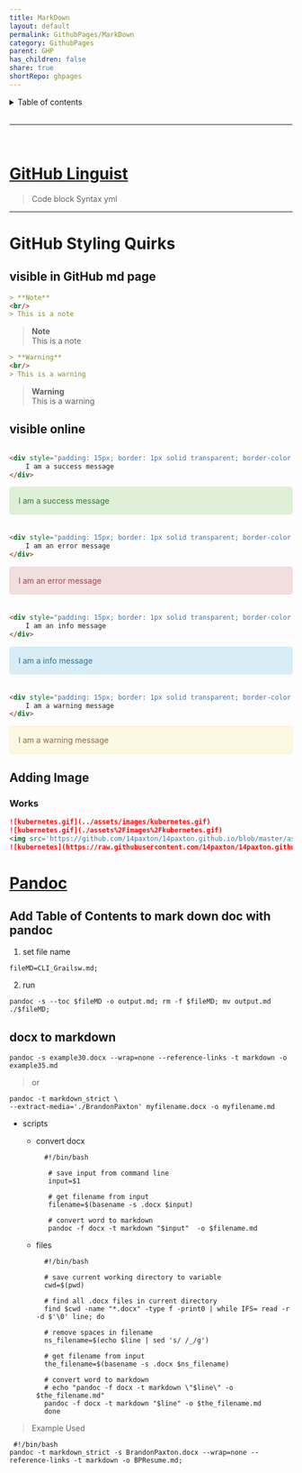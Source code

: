 ```yaml
---
title: MarkDown
layout: default
permalink: GithubPages/MarkDown
category: GithubPages
parent: GHP
has_children: false
share: true
shortRepo: ghpages                    
---
```



<details markdown="block">                  
<summary>                  
Table of contents                  
</summary>                  
{: .text-delta }                  
1. TOC                  
{:toc}                  
</details>                  

<br/>                  

***                  

<br/>                  

# [GitHub Linguist](https://github.com/github-linguist/linguist/blob/master/lib/linguist/languages.yml)

> Code block Syntax yml
    
---

# GitHub Styling Quirks

## visible in GitHub md page

```markdown    
> **Note**
<br/>
> This is a note    
```    

> **Note**
> <br/>
> This is a note

```markdown    
> **Warning**
<br/>
> This is a warning    
```    

> **Warning**
> <br/>
> This is a warning

## visible online

```html    

<div style="padding: 15px; border: 1px solid transparent; border-color: transparent; margin-bottom: 20px; border-radius: 4px; color: #3c763d; background-color: #dff0d8; border-color: #d6e9c6;">
    I am a success message
</div> 
```    

<div style="padding: 15px; border: 1px solid transparent; border-color: transparent; margin-bottom: 20px; border-radius: 4px; color: #3c763d; background-color: #dff0d8; border-color: #d6e9c6;">            
I am a success message                
</div>            

```html    

<div style="padding: 15px; border: 1px solid transparent; border-color: transparent; margin-bottom: 20px; border-radius: 4px; color: #a94442; background-color: #f2dede; border-color: #ebccd1;">
    I am an error message
</div>  
```    

<div style="padding: 15px; border: 1px solid transparent; border-color: transparent; margin-bottom: 20px; border-radius: 4px; color: #a94442; background-color: #f2dede; border-color: #ebccd1;">            
I am an error message                
</div>            

```html    

<div style="padding: 15px; border: 1px solid transparent; border-color: transparent; margin-bottom: 20px; border-radius: 4px; color: #31708f; background-color: #d9edf7; border-color: #bce8f1;">
    I am an info message
</div>   
```    

<div style="padding: 15px; border: 1px solid transparent; border-color: transparent; margin-bottom: 20px; border-radius: 4px; color: #31708f; background-color: #d9edf7; border-color: #bce8f1;">            
I am a info message                
</div>            

```html    

<div style="padding: 15px; border: 1px solid transparent; border-color: transparent; margin-bottom: 20px; border-radius: 4px; color: #8a6d3b;; background-color: #fcf8e3; border-color: #faebcc;">
    I am a warning message
</div>     
```    

<div style="padding: 15px; border: 1px solid transparent; border-color: transparent; margin-bottom: 20px; border-radius: 4px; color: #8a6d3b;; background-color: #fcf8e3; border-color: #faebcc;">            
I am a warning message                
</div>        

## Adding Image

### Works

```markdown
![kubernetes.gif](../assets/images/kubernetes.gif)
![kubernetes.gif](./assets%2Fimages%2Fkubernetes.gif)
<img src='https://github.com/14paxton/14paxton.github.io/blob/master/assets/images/kubernetes.gif?raw=true'  alt="kubernetes"/>
![kubernetes](https://raw.githubusercontent.com/14paxton/14paxton.github.io/master/assets/images/kubernetes.gif)
```

# [Pandoc](https://pandoc.org/demos.html)

## Add Table of Contents to mark down doc with pandoc

1) set file name

```shell                  
fileMD=CLI_Grailsw.md;                  
```                  

2) run

```shell                  
pandoc -s --toc $fileMD -o output.md; rm -f $fileMD; mv output.md ./$fileMD;                  
```                  

## docx to markdown

```shell                  
pandoc -s example30.docx --wrap=none --reference-links -t markdown -o example35.md                  
```                  

> or

  ```shell                  
  pandoc -t markdown_strict \                  
  --extract-media='./BrandonPaxton' myfilename.docx -o myfilename.md                  
  ```                  

- scripts
    - convert docx
      ```shell                  
        #!/bin/bash                  
                    
         # save input from command line                  
         input=$1                  
                    
         # get filename from input                  
         filename=$(basename -s .docx $input)                  
                    
         # convert word to markdown                  
         pandoc -f docx -t markdown "$input"  -o $filename.md                  
       ```                  

    - files
      ```shell                  
        #!/bin/bash                  
                   
        # save current working directory to variable                  
        cwd=$(pwd)                  
                   
        # find all .docx files in current directory                  
        find $cwd -name "*.docx" -type f -print0 | while IFS= read -r -d $'\0' line; do                  
                   
        # remove spaces in filename                  
        ns_filename=$(echo $line | sed 's/ /_/g')                  
                   
        # get filename from input                  
        the_filename=$(basename -s .docx $ns_filename)                  
                   
        # convert word to markdown                  
        # echo "pandoc -f docx -t markdown \"$line\" -o $the_filename.md"                  
        pandoc -f docx -t markdown "$line" -o $the_filename.md                  
        done                  
      ```                

> Example Used

```shell                
 #!/bin/bash                
pandoc -t markdown_strict -s BrandonPaxton.docx --wrap=none --reference-links -t markdown -o BPResume.md;                
```    